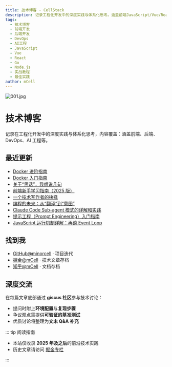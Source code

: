 ```yaml
---
title: 技术博客 - CellStack
description: 记录工程化开发中的深度实践与体系化思考。涵盖前端JavaScript/Vue/React、后端Go/Node.js、DevOps运维、AI工程等技术领域的原创教程和实战经验。
tags:
  - 技术博客
  - 前端开发
  - 后端开发
  - DevOps
  - AI工程
  - JavaScript
  - Vue
  - React
  - Go
  - Node.js
  - 实战教程
  - 最佳实践
author: mCell
---
```


![001.jpg](/public/images/2025/001.jpg)

# 技术博客

记录在工程化开发中的深度实践与体系化思考，内容覆盖：涵盖前端、后端、DevOps、AI 工程等。

## 最近更新

- [Docker 进阶指南](/blog/2025/18_dockersecond)
- [Docker 入门指南](/blog/2025/17_dockerfirst)
- [关于“黑话”，我想说几句](/blog/2025/16_slang)
- [前端新手学习指南（2025 版）](/blog/2025/15_frontendlearn)
- [一个技术写作者的抉择](/blog/2025/14_whywrite)
- [编程的未来：从“翻译”到“意图”](/blog/2025/13_codeinfeature)
- [Claude Code Sub-agent 模式的详解和实践](/blog/2025/12_subagent)
- [提示工程（Prompt Engineering）入门指南](/blog/2025/11_prompt)
- [JavaScript 运行机制详解：再谈 Event Loop](/blog/2025/10_jssync)

## 找到我

- [GitHub@minorcell](https://github.com/minorcell) · 项目迭代
- [掘金@mCell](https://juejin.cn/user/2280829967146779) · 技术文章存档
- [知乎@mCell](https://www.zhihu.com/people/yue-guang-luo-zai-zuo-shou-shang-49-70) · 文档存档

## 深度交流

在每篇文章底部通过 **giscus 社区**参与技术讨论：

- 提问时附上**环境配置**与**复现步骤**
- 争议观点需提供**可验证的基准测试**
- 优质讨论将整理为**文末 Q&A 补充**

::: tip 阅读指南

- 本站仅收录 **2025 年及之后**的前沿技术实践
- 历史文章请访问 [掘金专栏](https://juejin.cn/user/2280829967146779/posts)

:::
